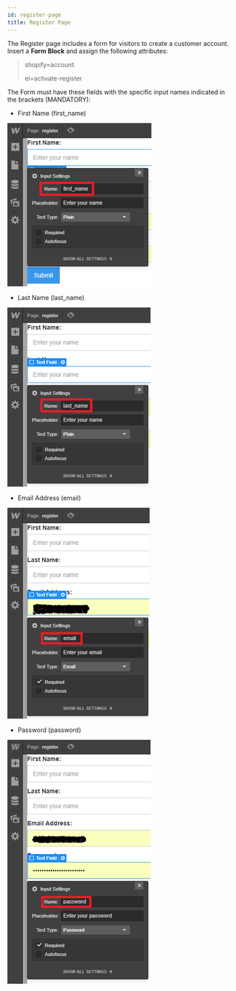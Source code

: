 ```yaml
---
id: register-page
title: Register Page
---
```


The Register page includes a form for visitors to create a customer account.
Insert a **Form Block** and assign the following attributes:

> shopify=account
>
> el=activate-register

The Form must have these fields with the specific input names indicated in the brackets (MANDATORY):

- First Name (first_name)

![](assets/register.png)

- Last Name (last_name)

![](assets/register1.png)

- Email Address (email)

![](assets/register2.png)

- Password (password)

![](assets/register4.png)